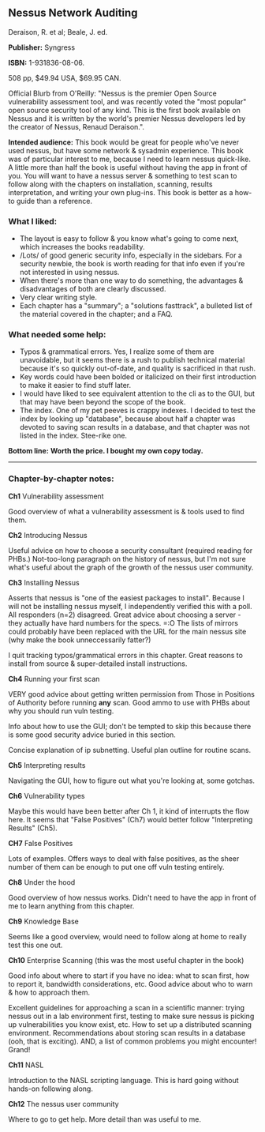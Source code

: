 ## Nessus Network Auditing

Deraison, R. et al; Beale, J. ed.

**Publisher:**  Syngress

**ISBN:** 1-931836-08-06.

508 pp, $49.94 USA, $69.95 CAN.

Official Blurb from O'Reilly:
"Nessus is the premier Open Source vulnerability assessment tool, and
was recently voted the "most popular" open source  security tool of any
kind. This is the first book available on Nessus and it is written by
the world's premier Nessus  developers led by the creator of Nessus,
Renaud Deraison.".

**Intended audience:** This book would be great for people who've never used nessus, but have some network & sysadmin  experience.  This book was of particular interest to me, because I need to learn nessus quick-like.  A little more than half the book is useful without having the app in front of you.  You will want to have a nessus server & something to test scan to follow along with the chapters on installation, scanning, results interpretation, and writing your own plug-ins.  This book is better as a how-to guide than a reference.

### What I liked:

* The layout is easy to follow & you know what's going to come next, which increases the books readability.
* /Lots/ of good generic security info, especially in the sidebars.  For a security newbie, the book is worth reading for  that info even if you're not interested in using nessus.
* When there's more than one way to do something, the advantages & disadvantages of both are clearly discussed.
* Very clear writing style.
* Each chapter has a "summary"; a "solutions fasttrack", a bulleted list of the material covered in the chapter; and a FAQ.

### What needed some help:

* Typos & grammatical errors.  Yes, I realize some of them are unavoidable, but it seems there is a rush to publish technical material because it's so quickly out-of-date, and quality is sacrificed in that rush.
* Key words could have been bolded or italicized on their first introduction to make it easier to find stuff later.
* I would have liked to see equivalent attention to the cli as to the GUI, but that may have been beyond the scope of the book.
* The index.  One of my pet peeves is crappy indexes.  I decided to test the index by looking up  "database", because about half a chapter was devoted to saving scan results in a database, and that chapter was not listed in the index.  Stee-rike one.

**Bottom line:**
**Worth the price. I bought my own copy today.**

---

### Chapter-by-chapter notes:

**Ch1** Vulnerability assessment

Good overview of what a vulnerability assessment is & tools used to find them.

**Ch2** Introducing Nessus

Useful advice on how to choose a security consultant (required reading for PHBs.)
Not-too-long paragraph on the history of nessus, but I'm not sure what's useful about the graph of the growth of the nessus user community.

**Ch3** Installing Nessus

Asserts that nessus is "one of the easiest packages to install".
Because I will not be installing nessus myself, I independently verified this with a poll.  All responders (n=2) disagreed.
Great advice about choosing a server - they actually have hard numbers for the specs. =:O
The lists of mirrors could probably have been replaced with the URL for the main nessus site (why make the book unneccessarily fatter?)

I quit tracking typos/grammatical errors in this chapter.
Great reasons to install from source & super-detailed install
instructions.

**Ch4** Running your first scan

VERY good advice about getting written permission from Those in
Positions of Authority before running **any** scan. Good ammo to use with PHBs about why you should run vuln testing.

Info about how to use the GUI; don't be tempted to skip this because there is some good security advice buried in this section.

Concise explanation of ip subnetting.  Useful plan outline for routine scans.

**Ch5** Interpreting results

Navigating the GUI, how to figure out what you're looking at, some gotchas.

**Ch6** Vulnerability types

Maybe this would have been better after Ch 1, it kind of interrupts the flow here.  It seems that  "False Positives" (Ch7) would better follow "Interpreting Results" (Ch5).

**CH7** False Positives

Lots of examples.   Offers ways to deal with false positives, as the sheer number of them can be enough to put one off vuln testing entirely.

**Ch8**  Under the hood

Good overview of how nessus works.  Didn't need to have the app in front of me to learn anything from this chapter.

**Ch9** Knowledge Base

Seems like a good overview, would need to follow along at home to really test this one out.

**Ch10** Enterprise Scanning  (this was the most useful chapter in the book)

Good info about where to start if you have no idea:  what to scan first, how to report it, bandwidth considerations, etc.  Good advice about who to warn & how to approach them.

Excellent guidelines for approaching a scan in a scientific manner: trying nessus out in a lab environment first, testing to make sure nessus is picking up vulnerabilities you know exist, etc.  How to set up a distributed scanning environment.
Recommendations about storing scan results in a database (ooh, that is exciting).  AND, a list of common problems you might encounter!  Grand!

**Ch11** NASL

Introduction to the NASL scripting language.  This is hard going without hands-on following along.

**Ch12**  The nessus user community

Where to go to get help.  More detail than was useful to me.
